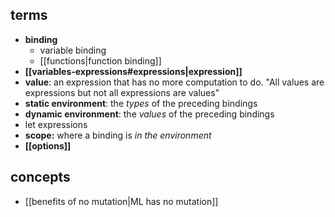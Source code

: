 ## terms
- **binding**
	- variable binding
	- [[functions|function binding]]
- **[[variables-expressions#expressions|expression]]**
- **value**: an expression that has no more computation to do. "All values are expressions but not all expressions are values"
- **static environment**: the *types* of the preceding bindings
- **dynamic environment**: the *values* of the preceding bindings
- let expressions
- **scope:** where a binding is *in the environment*
- **[[options]]**
## concepts
- [[benefits of no mutation|ML has no mutation]]